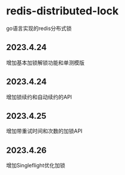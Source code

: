 # redis-distributed-lock
go语言实现的redis分布式锁
## 2023.4.24
增加基本加锁解锁功能和单测模版
## 2023.4.24
增加锁续约和自动续约的API
## 2023.4.25
增加带重试时间和次数的加锁API
## 2023.4.26
增加Singleflight优化加锁